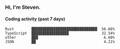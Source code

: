 ### Hi, I'm Steven.

#### Coding activity (past 7 days)
```
Rust        ▓▓▓▓▓▓▓▓▓▓▓▓▓▓▓▓▓▓▓▓▓▓▓▓▓▓▓▓▓▓  56.66%
TypeScript  ▓▓▓▓▓▓▓▓▓▓▓▓▓▓▓▓▓               32.54%
other       ▓▓▓                              6.60%
JSON        ▓▓                               4.21%
```
